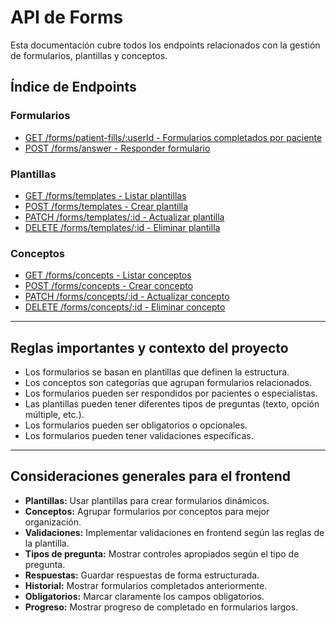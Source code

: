 # API de Forms

Esta documentación cubre todos los endpoints relacionados con la gestión de formularios, plantillas y conceptos.

## Índice de Endpoints

### Formularios
- [GET /forms/patient-fills/:userId - Formularios completados por paciente](./forms-patient-fills.md)
- [POST /forms/answer - Responder formulario](./forms-answer.md)

### Plantillas
- [GET /forms/templates - Listar plantillas](./forms-templates-list.md)
- [POST /forms/templates - Crear plantilla](./forms-templates-create.md)
- [PATCH /forms/templates/:id - Actualizar plantilla](./forms-templates-update.md)
- [DELETE /forms/templates/:id - Eliminar plantilla](./forms-templates-delete.md)

### Conceptos
- [GET /forms/concepts - Listar conceptos](./forms-concepts-list.md)
- [POST /forms/concepts - Crear concepto](./forms-concepts-create.md)
- [PATCH /forms/concepts/:id - Actualizar concepto](./forms-concepts-update.md)
- [DELETE /forms/concepts/:id - Eliminar concepto](./forms-concepts-delete.md)

---

## Reglas importantes y contexto del proyecto

- Los formularios se basan en plantillas que definen la estructura.
- Los conceptos son categorías que agrupan formularios relacionados.
- Los formularios pueden ser respondidos por pacientes o especialistas.
- Las plantillas pueden tener diferentes tipos de preguntas (texto, opción múltiple, etc.).
- Los formularios pueden ser obligatorios o opcionales.
- Los formularios pueden tener validaciones específicas.

---

## Consideraciones generales para el frontend

- **Plantillas:** Usar plantillas para crear formularios dinámicos.
- **Conceptos:** Agrupar formularios por conceptos para mejor organización.
- **Validaciones:** Implementar validaciones en frontend según las reglas de la plantilla.
- **Tipos de pregunta:** Mostrar controles apropiados según el tipo de pregunta.
- **Respuestas:** Guardar respuestas de forma estructurada.
- **Historial:** Mostrar formularios completados anteriormente.
- **Obligatorios:** Marcar claramente los campos obligatorios.
- **Progreso:** Mostrar progreso de completado en formularios largos. 
